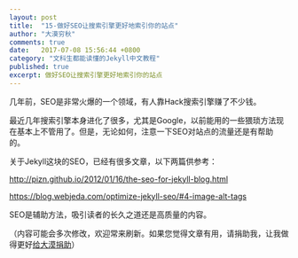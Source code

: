 ```yaml
---
layout: post
title:  "15-做好SEO让搜索引擎更好地索引你的站点"
author: "大漠穷秋"
comments: true
date:   2017-07-08 15:56:44 +0800
category: "文科生都能读懂的Jekyll中文教程"
published: true
excerpt: 做好SEO让搜索引擎更好地索引你的站点
---
```

几年前，SEO是非常火爆的一个领域，有人靠Hack搜索引擎赚了不少钱。

最近几年搜索引擎本身进化了很多，尤其是Google，以前能用的一些猥琐方法现在基本上不管用了。但是，无论如何，注意一下SEO对站点的流量还是有帮助的。

关于Jekyll这块的SEO，已经有很多文章，以下两篇供参考：

<a href="http://pizn.github.io/2012/01/16/the-seo-for-jekyll-blog.html" target="_blank">http://pizn.github.io/2012/01/16/the-seo-for-jekyll-blog.html</a>

<a href="https://blog.webjeda.com/optimize-jekyll-seo/#4-image-alt-tags" target="_blank">https://blog.webjeda.com/optimize-jekyll-seo/#4-image-alt-tags</a>

SEO是辅助方法，吸引读者的长久之道还是高质量的内容。


（内容可能会多次修改，欢迎常来刷新。如果您觉得文章有用，请捐助我，让我做得更好<a href="http://damoqiongqiu.github.io/donate/index.html">给大漠捐助</a>）